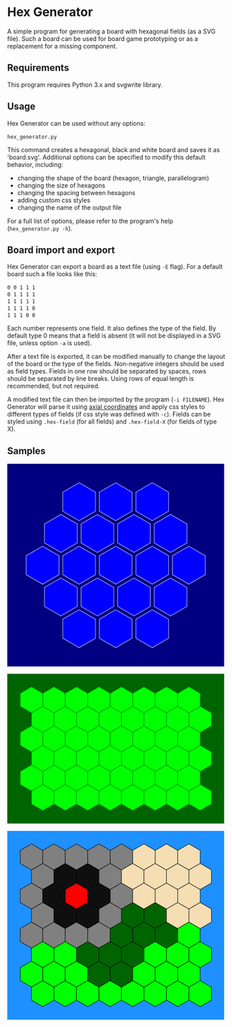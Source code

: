 # Hex Generator

A simple program for generating a board with hexagonal fields (as a SVG file). Such a board can be used for board game prototyping or as a replacement for a missing component.

## Requirements
This program requires Python 3.x and svgwrite library.
## Usage
Hex Generator can be used without any options:

    hex_generator.py

This command creates a hexagonal, black and white board and saves it as 'board.svg'. Additional options can be specified to modify this default behavior, including:
* changing the shape of the board (hexagon, triangle, parallelogram)
* changing the size of hexagons
* changing the spacing between hexagons
* adding custom css styles
* changing the name of the output file

For a full list of options, please refer to the program's help (`hex_generator.py -h`).

## Board import and export

Hex Generator can export a board as a text file (using `-E` flag). For a default board such a file looks like this:

```
0 0 1 1 1
0 1 1 1 1
1 1 1 1 1
1 1 1 1 0
1 1 1 0 0
```

Each number represents one field. It also defines the type of the field. By default type 0 means that a field is absent (it will not be displayed in a SVG file, unless option `-a` is used).

After a text file is exported, it can be modified manually to change the layout of the board or the type of the fields. Non-negative integers should be used as field types. Fields in one row should be separated by spaces, rows should be separated by line breaks. Using rows of equal length is recommended, but not required.

A modified text file can then be imported by the program (`-i FILENAME`). Hex Generator will parse it using [axial coordinates](http://www.redblobgames.com/grids/hexagons/#coordinates) and apply css styles to different types of fields (if css style was defined with `-c`). Fields can be styled using `.hex-field` (for all fields) and `.hex-field-X` (for fields of type X).

## Samples
![Space](examples/board1.png)

![Space](examples/board2.png)

![Space](examples/board3.png)
